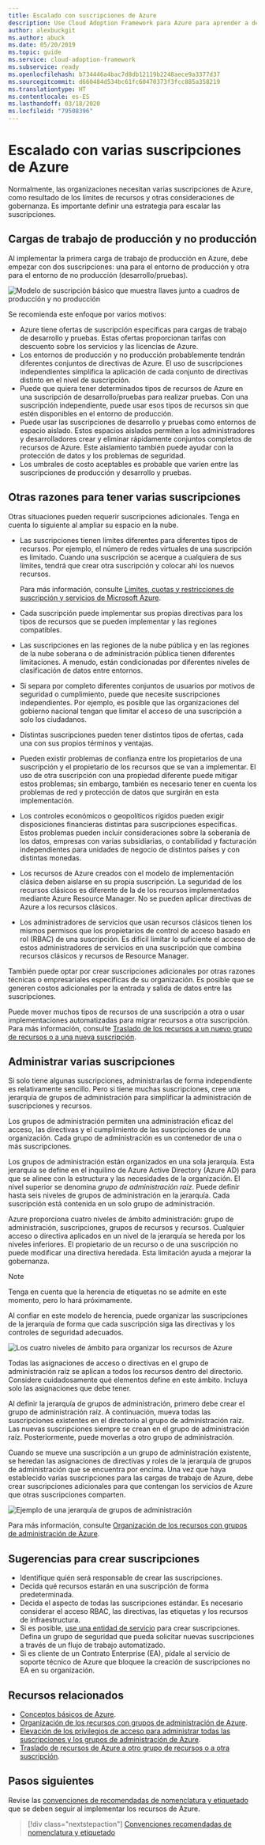 ```yaml
---
title: Escalado con suscripciones de Azure
description: Use Cloud Adoption Framework para Azure para aprender a desarrollar una estrategia de escalado con varias suscripciones de Azure.
author: alexbuckgit
ms.author: abuck
ms.date: 05/20/2019
ms.topic: guide
ms.service: cloud-adoption-framework
ms.subservice: ready
ms.openlocfilehash: b734446a4bac7d8db12119b2248aece9a3377d37
ms.sourcegitcommit: d660484d534bc61fc60470373f3fcc885a358219
ms.translationtype: HT
ms.contentlocale: es-ES
ms.lasthandoff: 03/18/2020
ms.locfileid: "79508396"
---
```

# <a name="scale-with-multiple-azure-subscriptions"></a>Escalado con varias suscripciones de Azure

Normalmente, las organizaciones necesitan varias suscripciones de Azure, como resultado de los límites de recursos y otras consideraciones de gobernanza. Es importante definir una estrategia para escalar las suscripciones.

## <a name="production-and-nonproduction-workloads"></a>Cargas de trabajo de producción y no producción

Al implementar la primera carga de trabajo de producción en Azure, debe empezar con dos suscripciones: una para el entorno de producción y otra para el entorno de no producción (desarrollo/pruebas).

![Modelo de suscripción básico que muestra llaves junto a cuadros de producción y no producción](../../_images/ready/initial-subscription-model.png)

Se recomienda este enfoque por varios motivos:

- Azure tiene ofertas de suscripción específicas para cargas de trabajo de desarrollo y pruebas. Estas ofertas proporcionan tarifas con descuento sobre los servicios y las licencias de Azure.
- Los entornos de producción y no producción probablemente tendrán diferentes conjuntos de directivas de Azure. El uso de suscripciones independientes simplifica la aplicación de cada conjunto de directivas distinto en el nivel de suscripción.
- Puede que quiera tener determinados tipos de recursos de Azure en una suscripción de desarrollo/pruebas para realizar pruebas. Con una suscripción independiente, puede usar esos tipos de recursos sin que estén disponibles en el entorno de producción.
- Puede usar las suscripciones de desarrollo y pruebas como entornos de espacio aislado. Estos espacios aislados permiten a los administradores y desarrolladores crear y eliminar rápidamente conjuntos completos de recursos de Azure. Este aislamiento también puede ayudar con la protección de datos y los problemas de seguridad.
- Los umbrales de costo aceptables es probable que varíen entre las suscripciones de producción y desarrollo y pruebas.

## <a name="other-reasons-for-multiple-subscriptions"></a>Otras razones para tener varias suscripciones

Otras situaciones pueden requerir suscripciones adicionales. Tenga en cuenta lo siguiente al ampliar su espacio en la nube.

- Las suscripciones tienen límites diferentes para diferentes tipos de recursos. Por ejemplo, el número de redes virtuales de una suscripción es limitado. Cuando una suscripción se acerque a cualquiera de sus límites, tendrá que crear otra suscripción y colocar ahí los nuevos recursos.

  Para más información, consulte [Límites, cuotas y restricciones de suscripción y servicios de Microsoft Azure](https://docs.microsoft.com/azure/azure-subscription-service-limits).

- Cada suscripción puede implementar sus propias directivas para los tipos de recursos que se pueden implementar y las regiones compatibles.

- Las suscripciones en las regiones de la nube pública y en las regiones de la nube soberana o de administración pública tienen diferentes limitaciones. A menudo, están condicionadas por diferentes niveles de clasificación de datos entre entornos.

- Si separa por completo diferentes conjuntos de usuarios por motivos de seguridad o cumplimiento, puede que necesite suscripciones independientes. Por ejemplo, es posible que las organizaciones del gobierno nacional tengan que limitar el acceso de una suscripción a solo los ciudadanos.

- Distintas suscripciones pueden tener distintos tipos de ofertas, cada una con sus propios términos y ventajas.

- Pueden existir problemas de confianza entre los propietarios de una suscripción y el propietario de los recursos que se van a implementar. El uso de otra suscripción con una propiedad diferente puede mitigar estos problemas; sin embargo, también es necesario tener en cuenta los problemas de red y protección de datos que surgirán en esta implementación.

- Los controles económicos o geopolíticos rígidos pueden exigir disposiciones financieras distintas para suscripciones específicas. Estos problemas pueden incluir consideraciones sobre la soberanía de los datos, empresas con varias subsidiarias, o contabilidad y facturación independientes para unidades de negocio de distintos países y con distintas monedas.

- Los recursos de Azure creados con el modelo de implementación clásica deben aislarse en su propia suscripción. La seguridad de los recursos clásicos es diferente de la de los recursos implementados mediante Azure Resource Manager. No se pueden aplicar directivas de Azure a los recursos clásicos.

- Los administradores de servicios que usan recursos clásicos tienen los mismos permisos que los propietarios de control de acceso basado en rol (RBAC) de una suscripción. Es difícil limitar lo suficiente el acceso de estos administradores de servicios en una suscripción que combina recursos clásicos y recursos de Resource Manager.

También puede optar por crear suscripciones adicionales por otras razones técnicas o empresariales específicas de su organización. Es posible que se generen costos adicionales por la entrada y salida de datos entre las suscripciones.

Puede mover muchos tipos de recursos de una suscripción a otra o usar implementaciones automatizadas para migrar recursos a otra suscripción. Para más información, consulte [Traslado de los recursos a un nuevo grupo de recursos o a una nueva suscripción](https://docs.microsoft.com/azure/azure-resource-manager/resource-group-move-resources).

## <a name="manage-multiple-subscriptions"></a>Administrar varias suscripciones

Si solo tiene algunas suscripciones, administrarlas de forma independiente es relativamente sencillo. Pero si tiene muchas suscripciones, cree una jerarquía de grupos de administración para simplificar la administración de suscripciones y recursos.

Los grupos de administración permiten una administración eficaz del acceso, las directivas y el cumplimiento de las suscripciones de una organización. Cada grupo de administración es un contenedor de una o más suscripciones.

Los grupos de administración están organizados en una sola jerarquía. Esta jerarquía se define en el inquilino de Azure Active Directory (Azure AD) para que se alinee con la estructura y las necesidades de la organización. El nivel superior se denomina *grupo de administración raíz*. Puede definir hasta seis niveles de grupos de administración en la jerarquía. Cada suscripción está contenida en un solo grupo de administración.

Azure proporciona cuatro niveles de ámbito administración: grupo de administración, suscripciones, grupos de recursos y recursos. Cualquier acceso o directiva aplicados en un nivel de la jerarquía se hereda por los niveles inferiores. El propietario de un recurso o de una suscripción no puede modificar una directiva heredada. Esta limitación ayuda a mejorar la gobernanza.

> [!NOTE]
> Tenga en cuenta que la herencia de etiquetas no se admite en este momento, pero lo hará próximamente.

Al confiar en este modelo de herencia, puede organizar las suscripciones de la jerarquía de forma que cada suscripción siga las directivas y los controles de seguridad adecuados.

![Los cuatro niveles de ámbito para organizar los recursos de Azure](../../ready/azure-setup-guide/media/organize-resources/scope-levels.png)

Todas las asignaciones de acceso o directivas en el grupo de administración raíz se aplican a todos los recursos dentro del directorio. Considere cuidadosamente qué elementos define en este ámbito. Incluya solo las asignaciones que debe tener.

Al definir la jerarquía de grupos de administración, primero debe crear el grupo de administración raíz. A continuación, mueva todas las suscripciones existentes en el directorio al grupo de administración raíz. Las nuevas suscripciones siempre se crean en el grupo de administración raíz. Posteriormente, puede moverlas a otro grupo de administración.

Cuando se mueve una suscripción a un grupo de administración existente, se heredan las asignaciones de directivas y roles de la jerarquía de grupos de administración que se encuentra por encima. Una vez que haya establecido varias suscripciones para las cargas de trabajo de Azure, debe crear suscripciones adicionales para que contengan los servicios de Azure que otras suscripciones comparten.

![Ejemplo de una jerarquía de grupos de administración](../../_images/ready/management-group-hierarchy-v2.png)

Para más información, consulte [Organización de los recursos con grupos de administración de Azure](https://docs.microsoft.com/azure/governance/management-groups).

## <a name="tips-for-creating-new-subscriptions"></a>Sugerencias para crear suscripciones

- Identifique quién será responsable de crear las suscripciones.
- Decida qué recursos estarán en una suscripción de forma predeterminada.
- Decida el aspecto de todas las suscripciones estándar. Es necesario considerar el acceso RBAC, las directivas, las etiquetas y los recursos de infraestructura.
- Si es posible, [use una entidad de servicio](https://docs.microsoft.com/azure/azure-resource-manager/grant-access-to-create-subscription) para crear suscripciones. Defina un grupo de seguridad que pueda solicitar nuevas suscripciones a través de un flujo de trabajo automatizado.
- Si es cliente de un Contrato Enterprise (EA), pídale al servicio de soporte técnico de Azure que bloquee la creación de suscripciones no EA en su organización.

## <a name="related-resources"></a>Recursos relacionados

- [Conceptos básicos de Azure](../considerations/fundamental-concepts.md).
- [Organización de los recursos con grupos de administración de Azure](https://docs.microsoft.com/azure/governance/management-groups).
- [Elevación de los privilegios de acceso para administrar todas las suscripciones y los grupos de administración de Azure](https://docs.microsoft.com/azure/role-based-access-control/elevate-access-global-admin).
- [Traslado de recursos de Azure a otro grupo de recursos o a otra suscripción](https://docs.microsoft.com/azure/azure-resource-manager/resource-group-move-resources).

## <a name="next-steps"></a>Pasos siguientes

Revise las [convenciones de recomendadas de nomenclatura y etiquetado](./naming-and-tagging.md) que se deben seguir al implementar los recursos de Azure.

> [!div class="nextstepaction"]
> [Convenciones recomendadas de nomenclatura y etiquetado](./naming-and-tagging.md)
